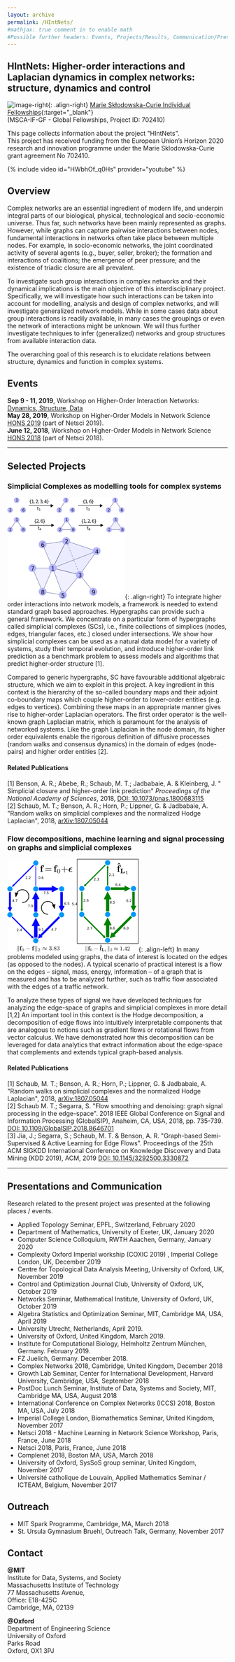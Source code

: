 ```yaml
---
layout: archive
permalink: /HIntNets/
#mathjax: true comment in to enable math
#Possible further headers: Events, Projects/Results, Communication/Presentation, News
---
```


## HIntNets: Higher-order interactions and Laplacian dynamics in complex networks: structure, dynamics and control
![image-right](/images/EuropeFlag.png){: .align-right}
[Marie Skłodowska-Curie Individual Fellowships](http://cordis.europa.eu/project/rcn/207743_en.html){:target="_blank"}  
(MSCA-IF-GF - Global Fellowships, Project ID: 702410)   

This page collects information about the project "HIntNets".  
This project has received funding from the European Union’s Horizon 2020 research and innovation programme under the Marie Sklodowska-Curie grant agreement No 702410.


{% include video id="HWbhOf_q0Hs" provider="youtube" %}

## Overview
Complex networks are an essential ingredient of modern life, and underpin integral parts of our biological, physical, technological and socio-economic universe. 
Thus far, such networks have been mainly represented as graphs. 
However, while graphs can capture pairwise interactions between nodes, fundamental interactions in networks often take place between multiple nodes. 
For example, in socio-economic networks, the joint coordinated activity of several agents (e.g., buyer, seller, broker); the formation and interactions of coalitions; the emergence of peer pressure; and the existence of triadic closure are all prevalent.

To investigate such group interactions in complex networks and their dynamical implications is the main objective of this interdisciplinary project.
Specifically, we will investigate how such interactions can be taken into account for modelling, analysis and design of complex networks, and will investigate generalized network models.
While in some cases data about group interactions is readily available, in many cases the groupings or even the network of interactions might be unknown.
We will thus further investigate techniques to infer (generalized) networks and group structures from available interaction data.

The overarching goal of this research is to elucidate relations between structure, dynamics and function in complex systems.

## Events
**Sep 9 - 11, 2019**, Workshop on Higher-Order Interaction Networks: [Dynamics, Structure, Data](https://www.maths.ox.ac.uk/groups/networks/events/higher-order-interaction-workshop)  
**May 28, 2019**, Workshop on Higher-Order Models in Network Science [HONS 2019](https://uzhdag.github.io/hons_web) (part of Netsci 2019).  
**June 12, 2018**, Workshop on Higher-Order Models in Network Science [HONS 2018](https://uzhdag.github.io/hons_web/2018/index.html) (part of Netsci 2018).  

--------------
## Selected Projects

### Simplicial Complexes as modelling tools for complex systems

![image-right](/images/SCexample.png){: .align-right}
To integrate higher order interactions into network models, a framework is needed to extend standard graph based approaches.
Hypergraphs can provide such a general framework. 
We concentrate on a particular form of hypergraphs called simplicial complexes (SCs), i.e., finite collections of simplices (nodes, edges, triangular faces, etc.) closed under intersections.
We show how simplicial complexes can be used as a natural data model for a variety of systems, study their temporal evolution, and introduce higher-order link prediction as a benchmark problem to assess models and algorithms that predict higher-order structure [1].  

Compared to generic hypergraphs, SC have favourable additional algebraic structure, which we aim to exploit in this project.
A key ingredient in this context is the hierarchy of the so-called boundary maps and their adjoint co-boundary maps which couple higher-order to lower-order entities (e.g. edges to vertices). Combining these maps in an appropriate manner gives rise to higher-order Laplacian operators. 
The first order operator is the well-known graph Laplacian matrix, which is paramount for the analysis of networked systems. 
Like the graph Laplacian in the node domain, its higher order equivalents enable the rigorous definition of diffusive processes (random walks and consensus dynamics) in the domain of edges (node-pairs) and higher order entities [2].

#### Related Publications
\[1] Benson, A. R.; Abebe, R.; Schaub, M. T.; Jadbabaie, A. & Kleinberg, J.
" Simplicial closure and higher-order link prediction" 
*Proceedings of the National Academy of Sciences*, 2018, [DOI: 10.1073/pnas.1800683115](https://doi.org/10.1073/pnas.1800683115)   
\[2] Schaub, M. T.; Benson, A. R.; Horn, P.; Lippner, G. & Jadbabaie, A. "Random walks on simplicial complexes and the normalized Hodge Laplacian", 2018,
[arXiv:1807.05044](https://arxiv.org/abs/1807.05044)     

### Flow decompositions, machine learning and signal processing on graphs and simplicial complexes

![image-right](/images/ToyExampleFlowFiltering.png){: .align-left}
In many problems modeled using graphs, the data of interest is located on the edges (as opposed to the nodes). A typical scenario of practical interest is a flow on the edges – signal, mass, energy, information – of a graph that is measured and has to be analyzed further, such as traffic flow associated with the edges of a traffic network.

To analyze these types of signal we have developed techniques for analyzing the edge-space of graphs and simplicial complexes in more detail [1,2]
An important tool in this context is the Hodge decomposition, a decomposition of edge flows into intuitively interpretable components that are analogous to notions such as gradient flows or rotational flows from vector calculus. 
We have demonstrated how this decomposition can be leveraged for data analytics that extract information about the edge-space that complements and extends typical graph-based analysis.

#### Related Publications
\[1] Schaub, M. T.; Benson, A. R.; Horn, P.; Lippner, G. & Jadbabaie, A. "Random walks on simplicial complexes and the normalized Hodge Laplacian", 2018,
[arXiv:1807.05044](https://arxiv.org/abs/1807.05044)     
\[2] Schaub M. T.; Segarra, S. "Flow smoothing and denoising: graph signal processing in the edge-space". 2018 IEEE Global Conference on Signal and Information Processing (GlobalSIP), Anaheim, CA, USA, 2018, pp. 735-739. [DOI: 10.1109/GlobalSIP.2018.8646701](https://doi.org/10.1109/GlobalSIP.2018.8646701)   
\[3] Jia, J.; Segarra, S.; Schaub, M. T. & Benson, A. R. "Graph-based Semi-Supervised & Active Learning for Edge Flows". Proceedings of the 25th ACM SIGKDD International Conference on Knowledge Discovery and Data Mining (KDD 2019), ACM, 2019 [DOI: 10.1145/3292500.3330872](https://doi.org/10.1145/3292500.3330872)     


---------------
## Presentations and Communication 
Research related to the present project was presented at the following places / events.

* Applied Topology Seminar, EPFL, Switzerland, February 2020
* Department of Mathematics, University of Exeter, UK, January 2020
* Computer Science Colloquium, RWTH Aaachen, Germany, January 2020
* Complexity Oxford Imperial workship (COXIC 2019) , Imperial College London, UK, December 2019
* Centre for Topological Data Analysis Meeting, University of Oxford, UK, November 2019
* Control and Optimization Journal Club, University of Oxford, UK, October 2019
* Networks Seminar, Mathematical Institute, University of Oxford, UK, October 2019
* Algebra Statistics and Optimization Seminar, MIT, Cambridge MA, USA, April 2019
* University Utrecht, Netherlands, April 2019.
* University of Oxford, United Kingdom, March 2019.
* Institute for Computational Biology, Helmholtz Zentrum München, Germany. February 2019. 
* FZ Juelich, Germany. December 2018.
* Complex Networks 2018, Cambridge, United Kingdom, December 2018
* Growth Lab Seminar, Center for International Development, Harvard University, Cambridge, USA, September 2018
* PostDoc Lunch Seminar, Institute of Data, Systems and Society, MIT, Cambridge MA, USA, August 2018
* International Conference on Complex Networks (ICCS) 2018, Boston MA, USA, July 2018
* Imperial College London, Biomathematics Seminar, United Kingdom, November 2017
* Netsci 2018 - Machine Learning in Network Science Workshop, Paris, France, June 2018
* Netsci 2018, Paris, France, June 2018
* Complenet 2018, Boston MA, USA, March 2018
* University of Oxford, SysSoS group seminar, United Kingdom, November 2017
* Université catholique de Louvain, Applied Mathematics Seminar / ICTEAM, Belgium, November 2017


## Outreach
* MIT Spark Programme, Cambridge, MA, March 2018
* St. Ursula Gymnasium Bruehl, Outreach Talk, Germany, November 2017

## Contact
**@MIT**   
Institute for Data, Systems, and Society  
Massachusetts Institute of Technology  
77 Massachusetts Avenue,  
Office: E18-425C  
Cambridge, MA, 02139 

**@Oxford**   
Department of Engineering Science   
University of Oxford   
Parks Road   
Oxford, OX1 3PJ 

